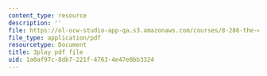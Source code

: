 ```yaml
---
content_type: resource
description: ''
file: https://ol-ocw-studio-app-qa.s3.amazonaws.com/courses/8-286-the-early-universe-fall-2013/1a0af97c8db7221f47634e47e0bb3324_vKLqWj0FRyc.pdf
file_type: application/pdf
resourcetype: Document
title: 3play pdf file
uid: 1a0af97c-8db7-221f-4763-4e47e0bb3324
---
```

